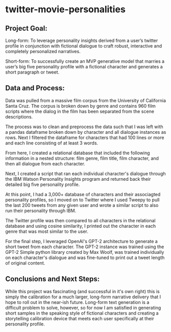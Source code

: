 # twitter-movie-personalities

## Project Goal: 

Long-form: To leverage personality insights derived from a user’s twitter profile in conjunction with fictional dialogue to craft robust, interactive and completely personalized narratives.

Short-form: To successfully create an MVP generative model that marries a user’s big five personality profile with a fictional character and generates a short paragraph or tweet.

## Data and Process: 

Data was pulled from a massive film corpus from the University of California Santa Cruz. The corpus is broken down by genre and contains 960 film scripts where the dialog in the film has been separated from the scene descriptions. 

The process was to clean and preprocess the data such that I was left with a pandas dataframe broken down by character and all dialogue instances as rows. Next I filtered the dataframe for characters that had 100 lines or more and each line consisting of at least 3 words. 

From here, I created a relational database that included the following information in a nested structure: film genre, film title, film character, and then all dialogue from each character.

Next, I created a script that ran each individual character's dialogue through the IBM Watson Personality Insights program and returned back their detailed big five personality profile.

At this point, I had a 3,000+ database of characters and their associagted personality profiles, so I moved on to Twitter where I used Tweepy to pull the last 200 tweets from any given user and wrote a similar script to also run their personality through IBM.

The Twitter profile was then compared to all characters in the relational database and using cosine similarity, I printed out the character in each genre that was most similar to the user. 

For the final step, I leveraged OpenAI's GPT-2 architecture to generate a short tweet from each character. The GPT-2 instance was trained using the GPT-2 Simple python library created by Max Woolf, was trained individually on each character's dialogue and was fine-tuned to print out a tweet length of original content.

## Conclusions and Next Steps:

While this project was fascinating (and successful in it's own right) this is simply the calibration for a much larger, long-form narrative delivery that I hope to roll out in the near-ish future. Long-form text generation is a difficult problem to solve, however, so for now I am satisfied in generating short samples in the speaking style of fictional characters and creating a storytelling calibration device that meets each user specifically at their personality profile.
